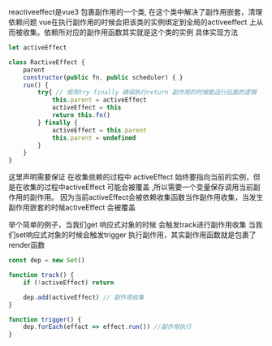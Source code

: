 
reactiveeffect是vue3 包裹副作用的一个类, 在这个类中解决了副作用嵌套，清理依赖问题
vue在执行副作用的时候会把该类的实例绑定到全局的activeeffect 上从而被收集。依赖所对应的副作用函数其实就是这个类的实例
具体实现方法

```javascript 
let activeEffect 

class RactiveEffect {
	parent 
	constructor(public fn, public scheduler) { }
	run() {
		try{ // 使用try finally 确保执行return 副作用的时候能运行后面的逻辑
			this.parent = activeEffect 
			activeEffect = this
			return this.fn()
		} finally {
			activeEffect = this.parent
			this.parent = undefined
		}
	}
}
```

这里声明需要保证 在收集依赖的过程中 activeEffect 始终要指向当前的实例，但是在收集的过程中activeEffect 可能会被覆盖 ,所以需要一个变量保存调用当前副作用的副作用。
因为当前activeEffect会被依赖收集函数当作副作用收集，当发生副作用嵌套的时候activeEffect 会被覆盖

举个简单的例子，当我们get 响应式对象的时候 会触发track进行副作用收集 当我们set响应式对象的时候会触发trigger 执行副作用，其实副作用函数就是包裹了render函数
```javascript
const dep = new Set()

function track() {
	if (!activeEffect) return

	dep.add(activeEffect) // 副作用收集
}

function trigger() {
	dep.forEach(effact => effect.run()) //副作用执行
}
```